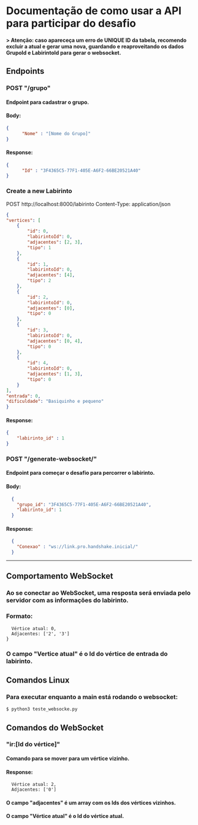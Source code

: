 # Documentação de como usar a API para participar do desafio

#### > Atenção: caso apareceça um erro de UNIQUE ID da tabela, recomendo excluir a atual e gerar uma nova, guardando e reaproveitando os dados GrupoId e LabirintoId para gerar o websocket.


## Endpoints

### POST "/grupo"
#### Endpoint para cadastrar o grupo.
#### Body:
  ```JSON
  {
        "Nome" : "[Nome do Grupo]"
  }
  ```
#### Response:
  ```JSON
  {
        "Id" : "3F4365C5-77F1-405E-A6F2-66BE20521A40"
  }
  ```

### Create a new Labirinto
POST http://localhost:8000/labirinto
Content-Type: application/json
  ```JSON
  {
  "vertices": [
      {
          "id": 0,
          "labirintoId": 0,
          "adjacentes": [2, 3],
          "tipo": 1
      },
      {
          "id": 1,
          "labirintoId": 0,
          "adjacentes": [4],
          "tipo": 2
      },
      {
          "id": 2,
          "labirintoId": 0,
          "adjacentes": [0],
          "tipo": 0
      },
      {
          "id": 3,
          "labirintoId": 0,
          "adjacentes": [0, 4],
          "tipo": 0
      },
      {
          "id": 4,
          "labirintoId": 0,
          "adjacentes": [1, 3],
          "tipo": 0
      }
  ],
  "entrada": 0,
  "dificuldade": "Basiquinho e pequeno"
  }
  ```
#### Response:
  ```JSON
  {
      "labirinto_id" : 1
  }
  ```
### POST "/generate-websocket/"
#### Endpoint para começar o desafio para percorrer o labirinto.
#### Body:
  ```JSON
    {
      "grupo_id": "3F4365C5-77F1-405E-A6F2-66BE20521A40", 
      "labirinto_id": 1
    }
  ```
#### Response:
  ```JSON
    {
      "Conexao" : "ws://link.pro.handshake.inicial/"
    }
  ```

---

## Comportamento WebSocket
### Ao se conectar ao WebSocket, uma resposta será enviada pelo servidor com as informações do labirinto.
### Formato:
```
  Vértice atual: 0,
  Adjacentes: ['2', '3']
}
```
### O campo "Vertice atual" é o Id do vértice de entrada do labirinto.

## Comandos Linux
### Para executar enquanto a main está rodando o websocket:

``` bash
$ python3 teste_websocke.py
```

## Comandos do WebSocket
### "ir:[Id do vértice]"
#### Comando para se mover para um vértice vizinho.

#### Response:
```
  Vértice atual: 2,
  Adjacentes: ['0']
```
#### O campo "adjacentes" é um array com os Ids dos vértices vizinhos.
#### O campo "Vértice atual" é o Id do vértice atual.
